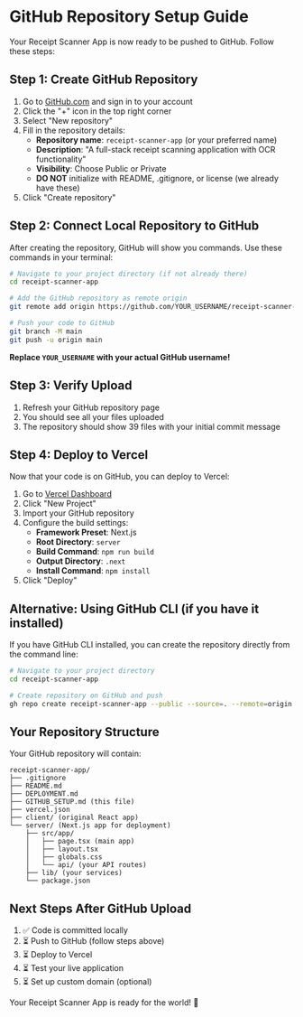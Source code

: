 # GitHub Repository Setup Guide

Your Receipt Scanner App is now ready to be pushed to GitHub. Follow these steps:

## Step 1: Create GitHub Repository

1. Go to [GitHub.com](https://github.com) and sign in to your account
2. Click the "+" icon in the top right corner
3. Select "New repository"
4. Fill in the repository details:
   - **Repository name**: `receipt-scanner-app` (or your preferred name)
   - **Description**: "A full-stack receipt scanning application with OCR functionality"
   - **Visibility**: Choose Public or Private
   - **DO NOT** initialize with README, .gitignore, or license (we already have these)
5. Click "Create repository"

## Step 2: Connect Local Repository to GitHub

After creating the repository, GitHub will show you commands. Use these commands in your terminal:

```bash
# Navigate to your project directory (if not already there)
cd receipt-scanner-app

# Add the GitHub repository as remote origin
git remote add origin https://github.com/YOUR_USERNAME/receipt-scanner-app.git

# Push your code to GitHub
git branch -M main
git push -u origin main
```

**Replace `YOUR_USERNAME` with your actual GitHub username!**

## Step 3: Verify Upload

1. Refresh your GitHub repository page
2. You should see all your files uploaded
3. The repository should show 39 files with your initial commit message

## Step 4: Deploy to Vercel

Now that your code is on GitHub, you can deploy to Vercel:

1. Go to [Vercel Dashboard](https://vercel.com/dashboard)
2. Click "New Project"
3. Import your GitHub repository
4. Configure the build settings:
   - **Framework Preset**: Next.js
   - **Root Directory**: `server`
   - **Build Command**: `npm run build`
   - **Output Directory**: `.next`
   - **Install Command**: `npm install`
5. Click "Deploy"

## Alternative: Using GitHub CLI (if you have it installed)

If you have GitHub CLI installed, you can create the repository directly from the command line:

```bash
# Navigate to your project directory
cd receipt-scanner-app

# Create repository on GitHub and push
gh repo create receipt-scanner-app --public --source=. --remote=origin --push
```

## Your Repository Structure

Your GitHub repository will contain:
```
receipt-scanner-app/
├── .gitignore
├── README.md
├── DEPLOYMENT.md
├── GITHUB_SETUP.md (this file)
├── vercel.json
├── client/ (original React app)
└── server/ (Next.js app for deployment)
    ├── src/app/
    │   ├── page.tsx (main app)
    │   ├── layout.tsx
    │   ├── globals.css
    │   └── api/ (your API routes)
    ├── lib/ (your services)
    └── package.json
```

## Next Steps After GitHub Upload

1. ✅ Code is committed locally
2. ⏳ Push to GitHub (follow steps above)
3. ⏳ Deploy to Vercel
4. ⏳ Test your live application
5. ⏳ Set up custom domain (optional)

Your Receipt Scanner App is ready for the world! 🚀

